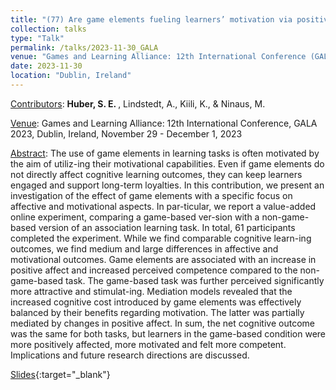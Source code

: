 ```yaml
---
title: "(77) Are game elements fueling learners’ motivation via positive affect?"
collection: talks
type: "Talk"
permalink: /talks/2023-11-30_GALA
venue: "Games and Learning Alliance: 12th International Conference (GALA 2023)"
date: 2023-11-30
location: "Dublin, Ireland"
---
```


<u>Contributors</u>: <b>Huber, S. E. </b>, Lindstedt, A., Kiili, K., & Ninaus, M.

<u>Venue</u>: Games and Learning Alliance: 12th International Conference, GALA 2023, Dublin, Ireland, November 29 - December 1, 2023

<u>Abstract</u>: The use of game elements in learning tasks is often motivated by the aim of utiliz-ing their motivational capabilities. Even if game elements do not directly affect cognitive learning outcomes, they can keep learners engaged and support long-term loyalties. In this contribution, we present an investigation of the effect of game elements with a specific focus on affective and motivational aspects. In par-ticular, we report a value-added online experiment, comparing a game-based ver-sion with a non-game-based version of an association learning task. In total, 61 participants completed the experiment. While we find comparable cognitive learn-ing outcomes, we find medium and large differences in affective and motivational outcomes. Game elements are associated with an increase in positive affect and increased perceived competence compared to the non-game-based task. The game-based task was further perceived significantly more attractive and stimulat-ing. Mediation models revealed that the increased cognitive cost introduced by game elements was effectively balanced by their benefits regarding motivation. The latter was partially mediated by changes in positive affect. In sum, the net cognitive outcome was the same for both tasks, but learners in the game-based condition were more positively affected, more motivated and felt more competent. Implications and future research directions are discussed.

[Slides](http://stefaneha.github.io/files/2023-11-30_GALA.pdf){:target="_blank"}